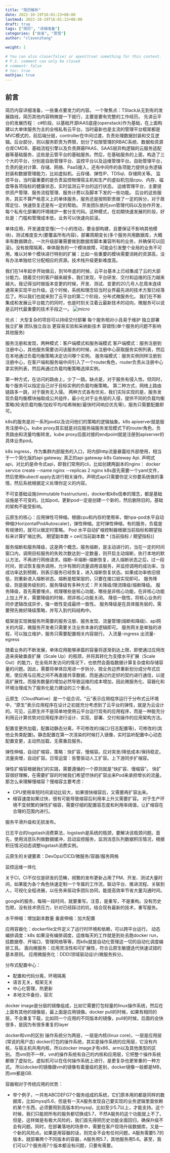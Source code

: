 ```yaml
---
title: "简历解析"
date: 2022-10-19T16:01:23+08:00
lastmod: 2022-10-19T16:01:23+08:00
draft: true
tags: ["简历", "详细准备"]
categories: ["自省", "思悟"]
author: "clavenzhang"

weight: 1

# You can also close(false) or open(true) something for this content.
# P.S. comment can only be closed
# comment: false
# toc: true
mathjax: true
---
```


## 前言
简历内容详细准备，一些重点要发力的内容。
一个聚焦点：TStack从无到有的发展路线，简历其他内容稍微提一下就行，主要是要有完整的工作经历。
先讲云平台的发展历程：
c#阶段，以基础开源IAAS底座(openstack)作为基础，在上面构建以大单体服务为主的全栈私有云平台。当时最新也是主流的管理平台框架都是MVC模式的，前后端分层，controller在中间过渡，负责处理数据封装和交互逻辑。后台部分，则以服务职责为界限，划分了权限管理的RBAC系统、数据和资源仓库CMDB、基础流程引擎以及负责屏蔽PAAS、SAAS层异构逻辑的云服务适配器等基础服务，这些是云管平台的基础服务。然后，在基础服务的上面，构造了三个大的平台，分别是自助管理平台、监控平台以及运维管理平台。自助管理平台，负责的是对计算、存储、网络、PaaS接入，还有中间件的各项能力提供业务逻辑封装和数据管理能力，比如虚拟机、云存储、弹性IP、TDSql、存储网关等。
监控平台，当时最重要的是负责监控物理宿主机和生产的虚拟机包括cpu、内存、磁盘等各项指标的健康状态，实时监测云平台的运行状态。
运维管理平台，主要提供资产管理、服务流程管理、服务计费以及脚本下发的一些功能。
后台的这些服务，其实不算严格意义上的单体服务，服务还是按照职责做了一定的拆分，对于故障定位、快速恢复还是有一定的帮助。
开发团队依托svn管理代码以及协作开发，每个私有化部署的环境维护一套分支代码。这种模式，在初期快速发展的阶段，好处是：门槛和管理成本低，业务可以快速向前滚。

单体应用，开发速度变慢(一个小的改动，要全部构建，且要保证不影响其他模块)，测试难度变大(要覆盖所有内容)，部署周期变长(多个服务共用数据库，大概率有数据耦合，一次升级部署需要做到数据库脚本兼容所有的业务，并确保可以回滚)。没有故障隔离，单体服务的一个模块故障，可能会引发整个全局的业务不可用。难以对单个模块进行特别的扩展：比如一些重要的模块需要消耗的资源高，没有办法单独给它分配相应的资源。技术栈升级更新难度高。

我们在14年起步开始做云，到16年底的时候，云平台基本上已经集成了云的大部分能力。随着交付的客户越来越多，我们发现，平台研发、交付和运维的压力越来越大。我记得当时做版本变更的时候，开发、测试、变更的20几号人在周末连续通宵来实现平台升级。这个时候，系统和理念较当时业界最先进的技术方案已经落后了。所以我们也就来到了云平台的第二个阶段，分布式微服务化。
我们在不断集成和发展云平台能力的同时，也是时刻关注着云最新技术的动向，微服务可以说是云时代最重要的技术手段之一。
![micro](/blog/2022/micro-service.jpg)

优点：
大型复杂的项目可以持续交付部署
每个服务相对小且易于维护
独立部署
独立扩展
团队独立自治
更容易实验和采纳新技术
容错性(单个服务的问题不影响其他服务)

服务注册和发现，两种模式：客户端模式和服务端模式
客户端模式：服务注册到注册中心，其他服务需要访问该服务的时候，从注册中心获取服务实例列表，然后在本地通过负载均衡策略决定访问哪个实例。
服务端模式：服务实例同样注册到注册中心，在客户端和服务端中间引入了一个router角色，router负责从注册中心拿实例列表，然后再通过负载均衡策略选择实例。

第一种方式，在访问的路由上，少了一跳。缺点是，对于服务有侵入性。但同时，每个服务可以指定自己对于目标实例的负载均衡策略。
第二种方式，网络上路由链路多一跳，对于服务无入侵。
两种方式各有优劣，我们实际实现的是，服务发现负载均衡模块抽取成公共组件，最小化对于业务层的入侵，提供不同的负载均衡策略(轮询负载均衡/加权平均/哈希映射/最快时间响应优先等)，服务只需要配置即可。


k8s的服务是对一系列pod以及访问他们的策略的逻辑抽象。k8s apiserver就是服务注册中心。kube proxy其实就是对应服务端服务发现模式下的router角色，负责路由和流量均衡转发。kube proxy后面对接的endpoint就是注册到apiserver的具体业务pod。

k8s ingress，作为集群内部服务的入口，将内部http流量暴露给外部使用，相当于一个简化版的api gateway.
真正的api gateway-k8s Gateway Api.
声明式api，对比的是命令式api，即我们常用的cli，比如创建两副本的nginx： docker service create --name nginx --replicas 2 nginx
k8s首先需要一个yaml文件，然后使用kubectl apply去进行相关操作。声明式api只需要你定义你要系统做的事情，然后系统根据定义处理你定义的内容。

不可变基础设施(immutable frastructure)，docker和k8s信奉的理念，都是基础设施是不可变的。比如pod，更新pod一定是创建一个新的，然后删除旧的。基础的架构不能受影响。

云原生的核心：应用弹性可伸缩。根据cpu和内存的使用率，做hpa-pod水平自动伸缩(HorizontalPodAutoscaler)，弹性伸缩。定时弹性伸缩，有的服务，负载是有规律的，就可以做定时策略。
Pod 水平自动扩缩控制器根据当前指标和期望指标来计算扩缩比例。
期望副本数 = ceil[当前副本数 * (当前指标 / 期望指标)]

服务熔断和服务降级，这是两个概念。服务熔断，是主动进行的，当在一定的时间窗口内，调用目标服务的失败次数达到一定数量，则开启主动熔断，执行本地的默认方法，不再进行网络请求。熔断-半熔断-熔断恢复，进入熔断状态之后，过一段时间，尝试恢复服务调用，允许有限的流量调用该服务，并监控调用的成功率，当成功率达到预期，则表示服务已经恢复，进入熔断恢复状态。如果成功率依旧很低，则重新进入熔断状态。熔断是框架层的，只要在接口层实现即可。
服务降级，则是服务级别的，服务降级有多种方式：开关降级/限流降级/熔断降级。
服务降级，首先需要埋点，梳理哪些是核心功能，哪些是非核心功能，在非核心功能上加上开关，需要降级的时候，把非核心功能关闭。
降低一致性，将核心业务的同步逻辑改成异步，强一致性变成最终一致性。
服务降级是在具体服务层的，需要预先做好降级策略，并写入到代码结构中。

框架层实现微服务所需要的服务注册、服务发现、流量管理(熔断和降级)、api网关的内容，微服务开发者只需要关注业务本身的逻辑即可。
服务网关是单独的进程，可以独立维护，服务只需要配置相关内容就行。
入流量-ingress  出流量-egress

随着业务的不断发展，单体应用能够承载的容量将逐渐到达上限，即使通过应用改造来突破垂直扩展（Scale Up）的瓶颈，并将其转化为支撑水平扩展（Scale Out）的能力，在全局并发访问的情况下，也依然会面临数据计算复杂度和存储容量的问题。因此，需要将单体应用进一步拆分，按业务边界重新划分成分布式应用，使应用与应用之间不再直接共享数据，而是通过约定好的契约进行通信，以提高扩展性。而服务数量的增加必然导致运维的成本增加，因此微服务化、容器化和环境治理成为了服务化能力建设的三个重点。

云原生（CloudNative）是一个组合词，“云”表示应用程序运行于分布式云环境中，“原生”表示应用程序在设计之初就充分考虑到了云平台的弹性，就是为云设计的。可见，云原生并不是简单地使用云平台运行现有的应用程序，而是一种能充分利用云计算优势对应用程序进行设计、实现、部署、交付和操作的应用架构方法。

配置变更热加载，配置动静态分离，不可修改的(端口/日志配置等)，可修改的(其他业务类配置)。静态配置在第一次渲染的时候打入镜像，实时监听配置中心动态配置变更，主动热加载，无需重启服务。

弹性伸缩，自动扩缩容，策略：快扩容，慢缩容。应对突发/降低成本/保持稳定。
流量突增，自动扩容。日常运营：告警驱动人工扩容。上下游同步扩缩容。

弹性扩缩容根据我们的实践，需要遵循的一个原则就是“快扩容、慢缩容”。
快扩容很好理解，在需要扩容的时候我们希望尽快的扩容出来Pod来承担增长的流量。
那怎么来理解慢缩容？慢缩容主要考虑：
- CPU使用率短时间波动比较大，如果很快缩容后，又需要再扩容出来。
- 缩容速度如果过快，很有可能导致缩容后利用率上升又需要扩容。
对于生产环境不宜频繁的弹性扩缩容，需要仔细的配置容忍度和利用率阈值，让扩缩容在合理的范围内进行。

服务平滑升级和无损发布。

日志平台的logstash消费算法，logstash是系统的瓶颈，要解决该瓶颈问题。首先，使用消息队列做数据缓冲，启动监控服务，监测消息队列数据积压情况，根据积压情况动态调整logstash消费实例。

云原生的关键要素：DevOps/CICD/微服务/容器/服务网格


监控运维一体化

关于CI，CI不仅仅是研发的范畴，频繁的发布更新占用了PM、开发、测试大量时间，如果能为各个角色快速定制一个专属的工作流，联动平台、推进流程、关联到人，可视化全程进展，以任务来驱动多团队协同，能提高效率节省大量沟通时间。

google的服务，每隔一段时间，就要重写。注意，是重写，不是重构。没有历史包袱，没有技术债压力，针对已经踩过的坑，结合现有最新的技术，重写服务。

水平伸缩：增加副本数量  垂直伸缩：加大配置

应用容器化：dockerfile文件定义了运行时环境和依赖，可以跨平台运行。
动态编排调度：k8s 如果没有编排调度，运维每天的工作就是到处去跑docker run，挂数据卷、开端口、管理网络等等，而k8s就是自动化管理这一切的自动化调度编排工具。
面向微服务：应用灵活性和可扩展性，符合云原生敏捷迭代快速试错的基本原则。
应用微服务化：DDD(领域驱动设计)微服务拆分。

分布式配置中心：
- 配置和代码分离，环境隔离
- 语言无关，框架无关
- 中心化管理，热更新
- 本地文件备份，容灾


docker image是分层的镜像组成，比如它需要打包轻量的linux操作系统，然后在上面有其他的镜像层，最上面是应用镜像。docker pull的时候，如果有相同的层，不会重复下载，比如同一个应用的不同版本的镜像，pull的时候，后面的会快很多，是因为有很多重复的layer

docker和vm的区别
操作系统分为两层，一层是内核(linux core)，一层是应用层(常说的用户态)
docker打包的操作系统，其实是操作系统的应用层，它没有内核，与宿主机共用内核，所以docker image才有x86、arm以及其他类型的区别。
而vm则不一样，vm的操作系统有自己的内核和应用层，它把整个操作系统都做了虚拟化。虚拟机可以在任何操作系统上进行，是更复杂也更笨重的一种方式。
所以docker的镜像跟vm的镜像有着量级的差别，docker镜像一般都是MB，而vm都是GB.


容器相对于传统应用的优势：
- 举个例子，一共有ABCDEFG7个服务组成的系统，它们原本用的都是同样的数据库，比如mysql5.6，但是有一天A服务发现自己要实现的业务逻辑里面依赖的某个东西，必须要用到高版本的mysql，比如至少5.7以上，才能支持。这个时候，我们只能把所有的服务都切换成5.7，不然A服务的这个功能就上不了。但是，这样做是有极大风险的，我们首先得把历史功能全面回归，确保升级不会有问题。同时，在部署落地的场景中，需要在客户现场升级数据库，又是一个新的风险点。如果是用容器的话，则完全不会有任何问题，A服务需要5.7的版本，就部署两个不同版本的容器，A服务用5.7，其他服务用5.6。甚至，我们可以7个服务用7个版本都没有问题，只要有需要。